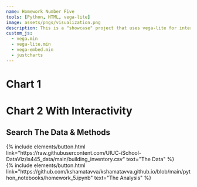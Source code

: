 ```yaml
---
name: Homework Number Five
tools: [Python, HTML, vega-lite]
image: assets/pngs/visualization.png
description: This is a "showcase" project that uses vega-lite for interactive viz!
custom_js:
  - vega.min
  - vega-lite.min
  - vega-embed.min
  - justcharts
---
```



# Chart 1

<vegachart schema-url="{{ site.baseurl }}/assets/json/saved_plot4_sp25.json" style="width: 100%"></vegachart>

# Chart 2 With Interactivity

<vegachart schema-url="{{ site.baseurl }}/assets/json/saved_plot5_sp25.json" style="width: 100%"></vegachart>



## Search The Data & Methods



<!-- these are written in a combo of html and liquid --> 

<div class="left">
{% include elements/button.html link="https://raw.githubusercontent.com/UIUC-iSchool-DataViz/is445_data/main/building_inventory.csv" text="The Data" %}
</div>

<div class="right">
{% include elements/button.html link="https://github.com/kshamatavva/kshamatavva.github.io/blob/main/python_notebooks/homework_5.ipynb" text="The Analysis" %}
</div>

